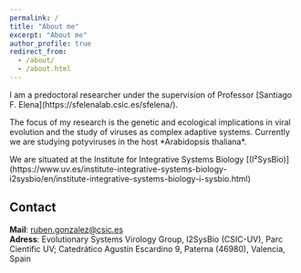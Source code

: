 ```yaml
---
permalink: /
title: "About me"
excerpt: "About me"
author_profile: true
redirect_from: 
  - /about/
  - /about.html
---
```

<p>
I am a predoctoral researcher under the supervision of Professor [Santiago F. Elena](https://sfelenalab.csic.es/sfelena/).
</p> 
<p>
The focus of my research is the genetic and ecological implications in viral evolution and the study of viruses as complex adaptive systems. Currently we are studying potyviruses in the host *Arabidopsis thaliana*.
</p> 
<p>
We are situated at the Institute for Integrative Systems Biology [(I²SysBio)](https://www.uv.es/institute-integrative-systems-biology-i2sysbio/en/institute-integrative-systems-biology-i-sysbio.html)
</p> 

## Contact

**Mail**: ruben.gonzalez@csic.es<br/> 
**Adress**: Evolutionary Systems Virology  Group, I2SysBio (CSIC-UV), Parc Cientific UV; Catedrático Agustín Escardino 9, Paterna (46980), Valencia, Spain
